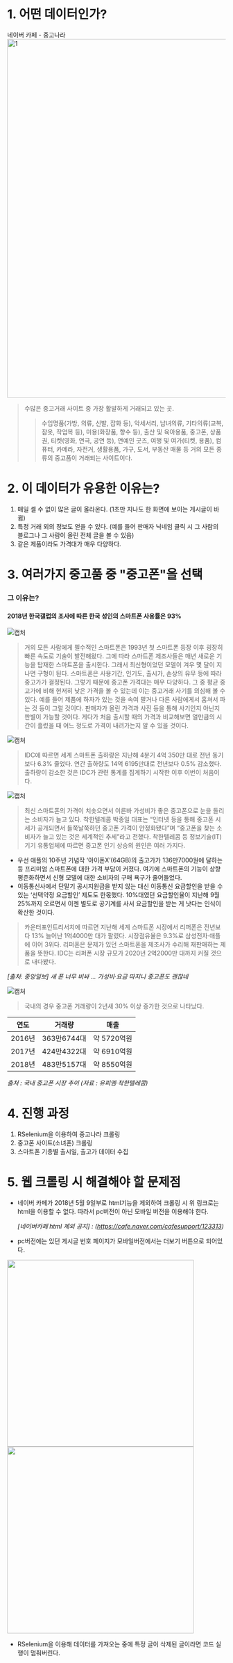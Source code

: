 # 1. 어떤 데이터인가?

네이버 카페 - 중고나라 
<img width="826" alt="1" src="https://user-images.githubusercontent.com/49008642/57233117-016f9180-7059-11e9-849f-83640ba0985d.PNG">
> 수많은 중고거래 사이트 중 가장 활발하게 거래되고 있는 곳.
>> 수입명품(가방, 의류, 신발, 잡화 등), 악세서리, 남녀의류, 기타의류(교복, 잠옷, 작업복 등), 미용(화장품, 향수 등), 출산 및 육아용품, 중고폰, 상품권, 티켓(영화, 연극, 공연 등), 연예인 굿즈, 여행 및 여가(티켓, 용품), 컴퓨터, 카메라, 자전거, 생활용품, 가구, 도서, 부동산 매물 등 거의 모든 종류의 중고품이 거래되는 사이트이다.


# 2. 이 데이터가 유용한 이유는?

1. 매일 셀 수 없이 많은 글이 올라온다. (1초만 지나도 한 화면에 보이는 게시글이 바뀜)
2. 특정 거래 외의 정보도 얻을 수 있다. (예를 들어 판매자 닉네임 클릭 시 그 사람의 블로그나 그 사람이 올린 전체 글을 볼 수 있음)
3. 같은 제품이라도 가격대가 매우 다양하다.

# 3. 여러가지 중고품 중 "중고폰"을 선택
### 그 이유는?
#### 2018년 한국갤럽의 조사에 따른 한국 성인의 스마트폰 사용률은 93%
![캡처](https://user-images.githubusercontent.com/49008642/57267622-b20e7d00-70bb-11e9-85fc-fc6adea380f3.PNG)  

> 거의 모든 사람에게 필수적인 스마트폰은 1993년 첫 스마트폰 등장 이후 굉장히 빠른 속도로 기술이 발전해왔다. 그에 따라 스마트폰 제조사들은 매년 새로운 기능을 탑재한 스마트폰을 출시한다. 그래서 최신형이었던 모델이 겨우 몇 달이 지나면 구형이 된다. 스마트폰은 사용기간, 인기도, 출시가, 손상의 유무 등에 따라 중고가가 결정된다. 그렇기 때문에 중고폰 가격대는 매우 다양하다. 그 중 평균 중고가에 비해 현저히 낮은 가격을 볼 수 있는데 이는 중고거래 사기를 의심해 볼 수 있다. 예를 들어 제품에 하자가 있는 것을 속여 팔거나 다른 사람에게서 훔쳐서 파는 것 등이 그럴 것이다. 판매자가 올린 가격과 사진 등을 통해 사기인지 아닌지 판별이 가능할 것이다. 게다가 처음 출시할 때의 가격과 비교해보면 얼만큼의 시간이 흘렀을 때 어느 정도로 가격이 내려가는지 알 수 있을 것이다.  

![캡처](https://user-images.githubusercontent.com/49008634/57369201-fa1ac600-71c7-11e9-9af4-b135e0a24950.PNG)




> IDC에 따르면 세계 스마트폰 출하량은 지난해 4분기 4억 350만 대로 전년 동기보다 6.3% 줄었다. 연간 출하량도 14억 6195만대로 전년보다 0.5% 감소했다. 출하량이 감소한 것은 IDC가 관련 통계를 집계하기 시작한 이후 이번이 처음이다.

![캡처](https://user-images.githubusercontent.com/49008634/57368490-36e5bd80-71c6-11e9-8de0-8fbf0f4801ae.PNG)

> 최신 스마트폰의 가격이 치솟으면서 이른바 가성비가 좋은 중고폰으로 눈을 돌리는 소비자가 늘고 있다. 착한텔레콤 박종일 대표는 “인터넷 등을 통해 중고폰 시세가 공개되면서 들쭉날쭉하던 중고폰 가격이 안정화됐다”며 “중고폰을 찾는 소비자가 늘고 있는 것은 세계적인 추세”라고 전했다. 착한텔레콤 등 정보기술(IT) 기기 유통업체에 따르면 중고폰 인기 상승의 원인은 여러 가지다.   
 - 우선 애플의 10주년 기념작 ‘아이폰X’(64GB)의 출고가가 136만7000원에 달하는 등 프리미엄 스마트폰에 대한 가격 부담이 커졌다. 여기에 스마트폰의 기능이 상향 평준화하면서 신형 모델에 대한 소비자의 구매 욕구가 줄어들었다. 
 - 이동통신사에서 단말기 공시지원금을 받지 않는 대신 이동통신 요금할인을 받을 수 있는 ‘선택약정 요금할인’ 제도도 한몫했다. 10%대였던 요금할인율이 지난해 9월 25%까지 오르면서 이젠 별도로 공기계를 사서 요금할인을 받는 게 낫다는 인식이 확산한 것이다. 
 
> 카운터포인트리서치에 따르면 지난해 세계 스마트폰 시장에서 리퍼폰은 전년보다 13% 늘어난 1억4000만 대가 팔렸다. 시장점유율은 9.3%로 삼성전자·애플에 이어 3위다. 리퍼폰은 문제가 있던 스마트폰을 제조사가 수리해 재판매하는 제품을 뜻한다. IDC는 리퍼폰 시장 규모가 2020년 2억2000만 대까지 커질 것으로 내다봤다. 

*[출처: 중앙일보] 새 폰 너무 비싸 … 가성비·요금 따지니 중고폰도 괜찮네* 
   

![캡처](https://user-images.githubusercontent.com/49008634/57369833-8da0c680-71c9-11e9-9759-e35205829924.PNG)

> 국내의 경우 중고폰 거래량이 2년새 30% 이상 증가한 것으로 나타났다.

연도 | 거래량 | 매출 
---- | ---- | ----
2016년 | 363만6744대 | 약 5720억원
2017년 | 424만4322대 | 약 6910억원
2018년 | 483만5157대 | 약 8550억원

*출처 : 국내 중고폰 시장 추이 (자료 : 유피엠·착한텔레콤)*


# 4. 진행 과정
1. RSelenium을 이용하여 중고나라 크롤링
2. 중고폰 사이트(소녀폰) 크롤링
3. 스마트폰 기종별 출시일, 출고가 데이터 수집

# 5. 웹 크롤링 시 해결해야 할 문제점

- 네이버 카페가 2018년 5월 9일부로 html기능을 제외하여 크롤링 시 위 링크로는 html을 이용할 수 없다. 따라서 pc버전이 아닌 모바일 버전을 이용해야 한다.

  *[네이버카페 html 제외 공지] : (https://cafe.naver.com/cafesupport/123313)*  


- pc버전에는 있던 게시글 번호 페이지가 모바일버전에서는 더보기 버튼으로 되어있다.
<div>
<img width="430"  src="https://user-images.githubusercontent.com/49008642/57233466-a8ecc400-7059-11e9-882e-5a73ec3a3b1f.PNG">
<img width="430"  src="https://user-images.githubusercontent.com/49008642/57233469-aab68780-7059-11e9-8509-3e1718c503f6.PNG">
</div>
  

- RSelenium을 이용해 데이터를 가져오는 중에 특정 글이 삭제된 글이라면 코드 실행이 멈춰버린다.

